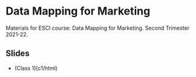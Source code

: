 # Data Mapping for Marketing
Materials for ESCI course: Data Mapping for Marketing. Second Trimester 2021-22.

## Slides

* (Class 1)[c1/html)
